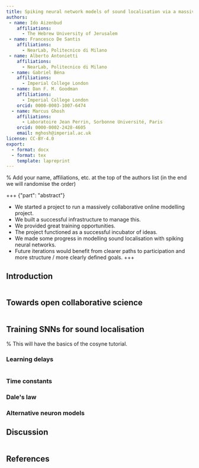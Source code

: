```yaml
---
title: Spiking neural network models of sound localisation via a massively collaborative process
authors:
 - name: Ido Aizenbud
    affiliations:
      - The Hebrew University of Jerusalem
 - name: Francesco De Santis
    affiliations:
      - NearLab, Politecnico di Milano
 - name: Alberto Antonietti
    affiliations:
      - NearLab, Politecnico di Milano
  - name: Gabriel Béna
    affiliations:
      - Imperial College London
  - name: Dan F. M. Goodman
    affiliations:
      - Imperial College London
    orcid: 0000-0003-1007-6474
  - name: Marcus Ghosh
    affiliations:
      - Laboratoire Jean Perrin, Sorbonne Université, Paris
    orcid: 0000-0002-2428-4605
    email: mghosh@imperial.ac.uk
license: CC-BY-4.0
export:
  - format: docx
  - format: tex
    template: lapreprint
---
```


% Add your name, affiliations, etc. at the top of the authors list (in the end we will randomise the order)


+++ {"part": "abstract"}
* We started a project to run a massively collaborative online modelling project.
* We built a successful infrastructure to manage this.
* We provided great training opportunities.
* The project functioned as a successful incubator of ideas.
* We made some progress in modelling sound localisation with spiking neural networks.
* Future iterations would benefit from clearer paths to participation and more structure / more clearly defined goals. 
+++

## Introduction

```{include} sections/intro.md
```

## Towards open collaborative science 

```{include} sections/meta_science.md
```

## Training SNNs for sound localisation
% This will have the basics of the cosyne tutorial.

### Learning delays

```{include} sections/habashy.md
```

### Time constants

### Dale's law

### Alternative neuron models

## Discussion

```{include} sections/discussion.md
```

## References 

